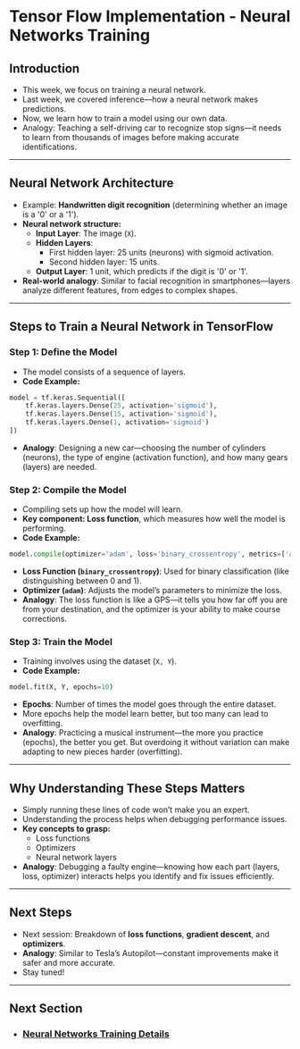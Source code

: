 # Tensor Flow Implementation - Neural Networks Training

## Introduction
- This week, we focus on training a neural network.
- Last week, we covered inference—how a neural network makes predictions.
- Now, we learn how to train a model using our own data.
- Analogy: Teaching a self-driving car to recognize stop signs—it needs to learn from thousands of images before making accurate identifications.

---

## Neural Network Architecture
- Example: **Handwritten digit recognition** (determining whether an image is a '0' or a '1').
- **Neural network structure:**
  - **Input Layer**: The image (`X`).
  - **Hidden Layers**:
    - First hidden layer: 25 units (neurons) with sigmoid activation.
    - Second hidden layer: 15 units.
  - **Output Layer**: 1 unit, which predicts if the digit is '0' or '1'.
- **Real-world analogy**: Similar to facial recognition in smartphones—layers analyze different features, from edges to complex shapes.

---

## Steps to Train a Neural Network in TensorFlow
### **Step 1: Define the Model**
- The model consists of a sequence of layers.
- **Code Example:**
```python
model = tf.keras.Sequential([
    tf.keras.layers.Dense(25, activation='sigmoid'),
    tf.keras.layers.Dense(15, activation='sigmoid'),
    tf.keras.layers.Dense(1, activation='sigmoid')
])
```
- **Analogy**: Designing a new car—choosing the number of cylinders (neurons), the type of engine (activation function), and how many gears (layers) are needed.

### **Step 2: Compile the Model**
- Compiling sets up how the model will learn.
- **Key component: Loss function**, which measures how well the model is performing.
- **Code Example:**
```python
model.compile(optimizer='adam', loss='binary_crossentropy', metrics=['accuracy'])
```
- **Loss Function (`binary_crossentropy`)**: Used for binary classification (like distinguishing between 0 and 1).
- **Optimizer (`adam`)**: Adjusts the model’s parameters to minimize the loss.
- **Analogy**: The loss function is like a GPS—it tells you how far off you are from your destination, and the optimizer is your ability to make course corrections.

### **Step 3: Train the Model**
- Training involves using the dataset (`X, Y`).
- **Code Example:**
```python
model.fit(X, Y, epochs=10)
```
- **Epochs**: Number of times the model goes through the entire dataset.
- More epochs help the model learn better, but too many can lead to overfitting.
- **Analogy**: Practicing a musical instrument—the more you practice (epochs), the better you get. But overdoing it without variation can make adapting to new pieces harder (overfitting).

---

## Why Understanding These Steps Matters
- Simply running these lines of code won’t make you an expert.
- Understanding the process helps when debugging performance issues.
- **Key concepts to grasp:**
  - Loss functions
  - Optimizers
  - Neural network layers
- **Analogy**: Debugging a faulty engine—knowing how each part (layers, loss, optimizer) interacts helps you identify and fix issues efficiently.

---

## Next Steps
- Next session: Breakdown of **loss functions**, **gradient descent**, and **optimizers**.
- **Analogy**: Similar to Tesla’s Autopilot—constant improvements make it safer and more accurate.
- Stay tuned!

---
## Next Section
- ### [Neural Networks Training Details](Training_Details.md)

